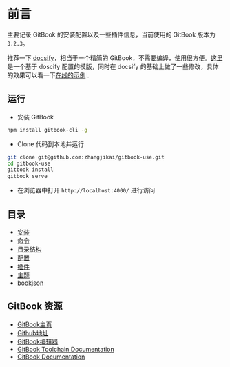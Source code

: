 # 前言
主要记录 GitBook 的安装配置以及一些插件信息，当前使用的 GitBook 版本为 `3.2.3`。

推荐一下 [docsify](https://github.com/QingWei-Li/docsify)，相当于一个精简的 GitBook，不需要编译，使用很方便。[这里](https://github.com/zhangjikai/docsify/tree/master/template) 是一个基于 doscify 配置的模版，同时在 docsify 的基础上做了一些修改，具体的效果可以看一下[在线的示例](http://notes.zhangjikai.com/#/) .

## 运行
* 安装 GitBook
```bash
npm install gitbook-cli -g
```
* Clone 代码到本地并运行
```bash
git clone git@github.com:zhangjikai/gitbook-use.git
cd gitbook-use
gitbook install
gitbook serve
```
* 在浏览器中打开 `http://localhost:4000/` 进行访问

## 目录
* [安装](installation.md)
* [命令](commands.md)
* [目录结构](structure.md)
* [配置](settings.md)
* [插件](plugins.md)
* [主题](themes.md)
* [bookjson](bookjson.md)

## GitBook 资源

* [GitBook主页](https://www.gitbook.com/)
* [Github地址](https://github.com/GitbookIO/)
* [GitBook编辑器](https://www.gitbook.com/editor/osx)
* [GitBook Toolchain Documentation](http://toolchain.gitbook.com/)
* [GitBook Documentation](http://help.gitbook.com/)
